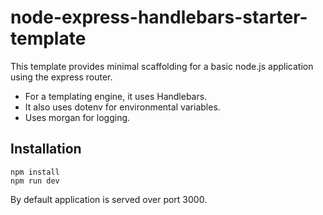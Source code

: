 # node-express-handlebars-starter-template

This template provides minimal scaffolding for a basic node.js application using the express router.
- For a templating engine, it uses Handlebars.
- It also uses dotenv for environmental variables.
- Uses morgan for logging.

## Installation
```
npm install
npm run dev
```
By default application is served over port 3000.
